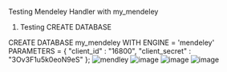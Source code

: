Testing Mendeley Handler with my_mendeley
1. Testing CREATE DATABASE

CREATE DATABASE my_mendeley
WITH
  ENGINE = 'mendeley'
  PARAMETERS = {
    "client_id" : "16800",
     "client_secret" : "3Ov3F1u5k0eoN9eS"
  };
![mendley](https://github.com/Atharva1723/mindsdb/assets/87201444/dc72a92d-c11e-4bbc-abe6-1b887aed3214)
![image](https://github.com/Atharva1723/mindsdb/assets/87201444/dcd5a4b6-d169-41c3-bd40-9f96203c530e)
![image](https://github.com/Atharva1723/mindsdb/assets/87201444/07e5a2a6-0a2c-48fc-8ee8-7b2979590ea3)
![image](https://github.com/Atharva1723/mindsdb/assets/87201444/bb495dcb-550a-486d-b200-35ada98bf533)


  

